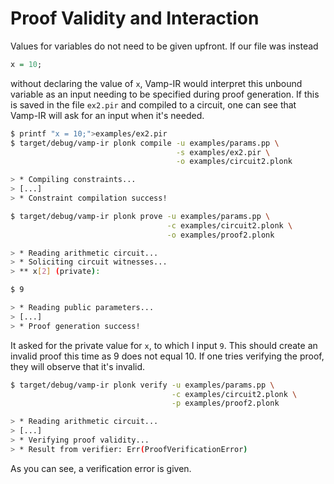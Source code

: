 # Proof Validity and Interaction

Values for variables do not need to be given upfront. If our file was instead 

```haskell
x = 10;
```

without declaring the value of `x`, Vamp-IR would interpret this unbound variable as an input needing to be specified during proof generation. If this is saved in the file `ex2.pir` and compiled to a circuit, one can see that Vamp-IR will ask for an input when it's needed.

```bash
$ printf "x = 10;">examples/ex2.pir
$ target/debug/vamp-ir plonk compile -u examples/params.pp \
                                     -s examples/ex2.pir \
                                     -o examples/circuit2.plonk

> * Compiling constraints...
> [...]
> * Constraint compilation success!

$ target/debug/vamp-ir plonk prove -u examples/params.pp \
                                   -c examples/circuit2.plonk \
                                   -o examples/proof2.plonk

> * Reading arithmetic circuit...
> * Soliciting circuit witnesses...
> ** x[2] (private): 

$ 9

> * Reading public parameters...
> [...]
> * Proof generation success!
```

It asked for the private value for `x`, to which I input `9`. This should create an invalid proof this time as 9 does not equal 10. If one tries verifying the proof, they will observe that it's invalid.

```bash
$ target/debug/vamp-ir plonk verify -u examples/params.pp \
                                    -c examples/circuit2.plonk \
                                    -p examples/proof2.plonk

> * Reading arithmetic circuit...
> [...]
> * Verifying proof validity...
> * Result from verifier: Err(ProofVerificationError)
```

As you can see, a verification error is given.

